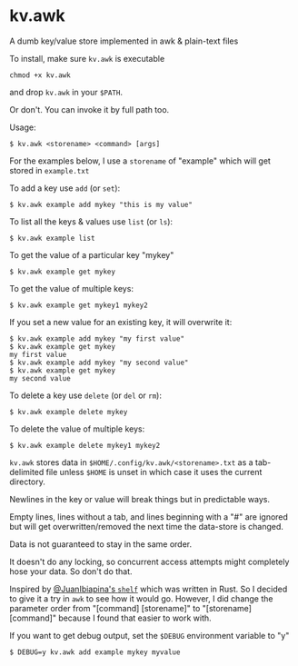 # kv.awk
A dumb key/value store implemented in awk & plain-text files

To install, make sure `kv.awk` is executable

    chmod +x kv.awk

and drop `kv.awk` in your `$PATH`.

Or don't.  You can invoke it by full path too.

Usage:

    $ kv.awk <storename> <command> [args]

For the examples below, I use a `storename` of "example"
which will get stored in `example.txt`

To add a key use `add` (or `set`):

    $ kv.awk example add mykey "this is my value"

To list all the keys & values use `list` (or `ls`):

    $ kv.awk example list

To get the value of a particular key "mykey"

    $ kv.awk example get mykey

To get the value of multiple keys:

    $ kv.awk example get mykey1 mykey2

If you set a new value for an existing key,
it will overwrite it:

    $ kv.awk example add mykey "my first value"
    $ kv.awk example get mykey
    my first value
    $ kv.awk example add mykey "my second value"
    $ kv.awk example get mykey
    my second value

To delete a key use `delete` (or `del` or `rm`):

    $ kv.awk example delete mykey

To delete the value of multiple keys:

    $ kv.awk example delete mykey1 mykey2

`kv.awk` stores data in `$HOME/.config/kv.awk/<storename>.txt`
as a tab-delimited file unless `$HOME` is unset
in which case it uses the current directory.

Newlines in the key or value will break things
but in predictable ways.

Empty lines,
lines without a tab,
and lines beginning with a "#" are ignored
but will get overwritten/removed the next time the data-store is changed.

Data is not guaranteed to stay in the same order.

It doesn't do any locking,
so concurrent access attempts
might completely hose your data.
So don't do that.

Inspired by [@JuanIbiapina's `shelf`](https://github.com/juanibiapina/shelf)
which was written in Rust.
So I decided to give it a try in `awk`
to see how it would go.
However, I did change the parameter order from
"[command] [storename]"
to
"[storename] [command]"
because I found that easier to work with.

If you want to get debug output,
set the `$DEBUG` environment variable to "y"

    $ DEBUG=y kv.awk add example mykey myvalue
